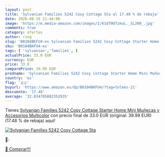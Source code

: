 ```yaml
---
layout: post
title: 'Sylvanian Families 5242 Cosy Cottage Sta al 17.48 % de rebaja'
date: 2020-08-16 21:44:06
image: 'https://m.media-amazon.com/images/I/61d70OfzmuL._SL200_.jpg'
comments: true
category: ofertas
author: ring
slug: 'B0104BKFU4-es Sylvanian Families 5242 Cosy Cottage Starter Home Mini...'
sku: 'B0104BKFU4-es'
tags: [ 'sylvanian','families', ]
actualPrice: 33.0 EUR
currency: EUR
price: 33.0
comparePrice: 39.99 EUR
prodname: 'Sylvanian Families 5242 Cosy Cottage Starter Home Mini Muñecas y Accesorios  Multicolor'
country: 'es'
flag: '🇪🇸'
buyurl: 'https://www.amazon.es/dp/B0104BKFU4/?tag=tolees-21'
descuento: '17.48'
average: '32.834705882352935'
---
```


Tienes [Sylvanian Families 5242 Cosy Cottage Starter Home Mini Muñecas y Accesorios  Multicolor](https://www.amazon.es/dp/B0104BKFU4/?tag=tolees-21) con precio final de  33.0 EUR (original: 39.99 EUR) (17.48 %  de rebaja) aqui!

[![Sylvanian Families 5242 Cosy Cottage Sta](https://m.media-amazon.com/images/I/61d70OfzmuL._SL200_.jpg)](https://www.amazon.es/dp/B0104BKFU4/?tag=tolees-21)

🔎:


[🛒 Comprar!!!](https://www.amazon.es/dp/B0104BKFU4/?tag=tolees-21)
